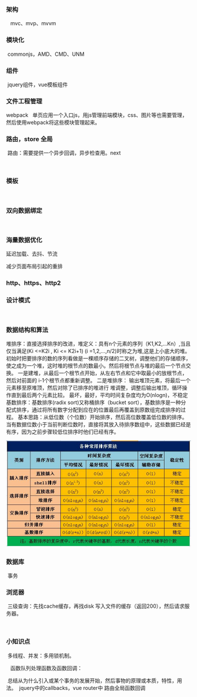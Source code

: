 
  
### 架构
    mvc、mvp、mvvm
    
### 模块化
  commonjs，AMD、CMD、UNM
  
### 组件
  jquery组件，vue模板组件
  
### 文件工程管理
  
  webpack
   单页应用一个入口js，用js管理前端模块，css、图片等也需要管理，然后使用webpack将这些模块管理起来。
   
### 路由，store 全局
  路由：需要提供一个异步回调，异步检查用。next
  
  
  
### 模板
  
  
### 双向数据绑定
  
### 海量数据优化
  
  延迟加载、去抖、节流
  
  减少页面布局引起的重排

### http、https、http2


### 设计模式
  
### 数据结构和算法


堆排序：直接选择排序的改进，堆定义：具有n个元素的序列（K1,K2,...Kn）,当且仅当满足(Ki
	 <=K2i , Ki <= K2i+1) (i =1,2,...,n/2)时称之为堆,这是上小底大的堆。
  初始时把要排序的数的序列看做是一棵顺序存储的二叉树，调整他们的存储顺序，
	使之成为一个堆，这时堆的根节点的数最小。然后将根节点与堆的最后一个节点交换。
一是建堆，从最后一个根节点开始，从左右节点和它中取最小的放根节点，然后对前面的
i-1个根节点都重新调整。
二是堆排序： 输出堆顶元素，将最后一个元素移至原堆顶，然后对除了已排序的堆进行
堆调整，调整后输出堆顶，循环操作直到最后两个元素比较。
最坏，最好，平均时间复杂度均为O(nlogn)，不稳定
基数排序：基数排序(radix sort)又称桶排序（bucket sort），基数排序是一种分配式排序，通过将所有数字分配到应在的位置最后再覆盖到原数组完成排序的过程。
 	基本思路：从低位数（个位数）开始排序，然后高位数覆盖低位数的排序。当有数据位数小于当前判断位数时，直接将其放入待排序数组中，这些数据已经是有序，因为之前步骤较低位排序时他们已经有序。

![排序比较](https://github.com/banbianliushui/DataStructuresAlgorithms/blob/master/20150608105130519?raw=true)


### 数据库
  事务
 
### 浏览器
  三级查询：先找cache缓存，再找disk 写入文件的缓存（返回200），然后请求服务器。
  
  
### 小知识点
  
  多线程、并发：多用锁机制。
  
  
  函数队列处理函数及函数回调：
  
  总结从为什么引入或某个事务的发展开始，然后事物的原理或本质，特性，用法。
  jquery中的callbacks，vue router中 路由全局函数回调
